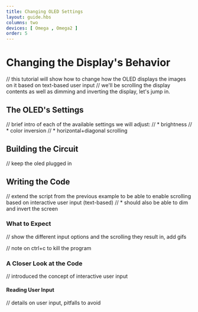 ```yaml
---
title: Changing OLED Settings
layout: guide.hbs
columns: two
devices: [ Omega , Omega2 ]
order: 5
---
```


# Changing the Display's Behavior

// this tutorial will show how to change how the OLED displays the images on it based on text-based user input
// we'll be scrolling the display contents as well as dimming and inverting the display, let's jump in.

## The OLED's Settings

// brief intro of each of the available settings we will adjust:
//  * brightness
//  * color inversion
//  * horizontal+diagonal scrolling

## Building the Circuit

// keep the oled plugged in


## Writing the Code

// extend the script from the previous example to be able to enable scrolling based on interactive user input (text-based)
//  * should also be able to dim and invert the screen

### What to Expect

// show the different input options and the scrolling they result in, add gifs

// note on ctrl+c to kill the program

### A Closer Look at the Code

// introduced the concept of interactive user input

#### Reading User Input

// details on user input, pitfalls to avoid
